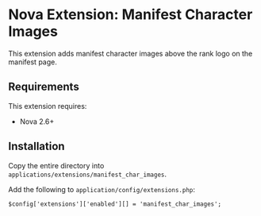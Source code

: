 # Nova Extension: Manifest Character Images

This extension adds manifest character images above the rank logo on the manifest page.

## Requirements

This extension requires:

- Nova 2.6+

## Installation

Copy the entire directory into `applications/extensions/manifest_char_images`.

Add the following to `application/config/extensions.php`:

```
$config['extensions']['enabled'][] = 'manifest_char_images';
```
